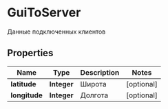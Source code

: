 

# GuiToServer

Данные подключенных клиентов

## Properties

| Name | Type | Description | Notes |
|------------ | ------------- | ------------- | -------------|
|**latitude** | **Integer** | Широта |  [optional] |
|**longitude** | **Integer** | Долгота |  [optional] |



